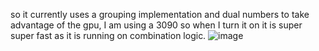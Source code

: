 so it currently uses a grouping implementation and dual numbers to take advantage of the gpu, I am using a 3090 so when I turn it on it is super super fast as it is running on combination logic. ![image](https://github.com/emilstekcor/particle_life_gpu/assets/27902407/a3f5497a-e79b-43e1-a1f5-1ad5d9bafb60)
